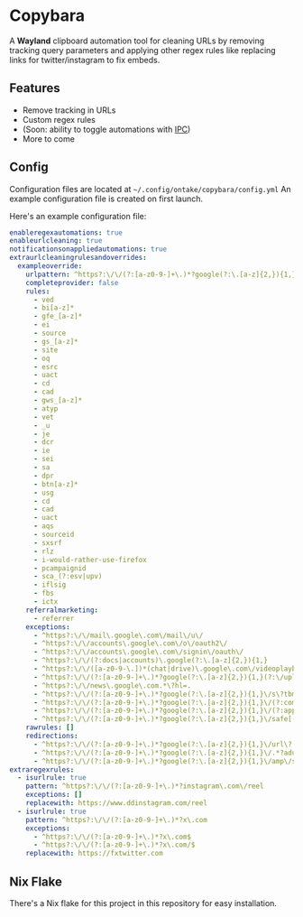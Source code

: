 # Copybara

A **Wayland** clipboard automation tool for cleaning URLs by removing tracking query parameters and applying other regex rules like replacing links for twitter/instagram to fix embeds.

## Features
 - Remove tracking in URLs
 - Custom regex rules
 - (Soon: ability to toggle automations with [IPC](https://pkg.go.dev/github.com/james-barrow/golang-ipc))
 - More to come



## Config
Configuration files are located at `~/.config/ontake/copybara/config.yml`
An example configuration file is created on first launch.

Here's an example configuration file:
```yaml
enableregexautomations: true
enableurlcleaning: true
notificationsonappliedautomations: true
extraurlcleaningrulesandoverrides:
  exampleoverride:
    urlpattern: ^https?:\/\/(?:[a-z0-9-]+\.)*?google(?:\.[a-z]{2,}){1,}
    completeprovider: false
    rules:
      - ved
      - bi[a-z]*
      - gfe_[a-z]*
      - ei
      - source
      - gs_[a-z]*
      - site
      - oq
      - esrc
      - uact
      - cd
      - cad
      - gws_[a-z]*
      - atyp
      - vet
      - _u
      - je
      - dcr
      - ie
      - sei
      - sa
      - dpr
      - btn[a-z]*
      - usg
      - cd
      - cad
      - uact
      - aqs
      - sourceid
      - sxsrf
      - rlz
      - i-would-rather-use-firefox
      - pcampaignid
      - sca_(?:esv|upv)
      - iflsig
      - fbs
      - ictx
    referralmarketing:
      - referrer
    exceptions:
      - ^https?:\/\/mail\.google\.com\/mail\/u\/
      - ^https?:\/\/accounts\.google\.com\/o\/oauth2\/
      - ^https?:\/\/accounts\.google\.com\/signin\/oauth\/
      - ^https?:\/\/(?:docs|accounts)\.google(?:\.[a-z]{2,}){1,}
      - ^https?:\/\/([a-z0-9-\.])*(chat|drive)\.google\.com\/videoplayback
      - ^https?:\/\/(?:[a-z0-9-]+\.)*?google(?:\.[a-z]{2,}){1,}(?:\/upload)?\/drive\/
      - ^https?:\/\/news\.google\.com.*\?hl=.
      - ^https?:\/\/(?:[a-z0-9-]+\.)*?google(?:\.[a-z]{2,}){1,}\/s\?tbm=map.*?gs_[a-z]*=.
      - ^https?:\/\/(?:[a-z0-9-]+\.)*?google(?:\.[a-z]{2,}){1,}\/(?:complete\/search|setprefs|searchbyimage)
      - ^https?:\/\/(?:[a-z0-9-]+\.)*?google(?:\.[a-z]{2,}){1,}\/(?:appsactivity|aclk\?)
      - ^https?:\/\/(?:[a-z0-9-]+\.)*?google(?:\.[a-z]{2,}){1,}\/safe[-]?browsing\/([^&]+)
    rawrules: []
    redirections:
      - ^https?:\/\/(?:[a-z0-9-]+\.)*?google(?:\.[a-z]{2,}){1,}\/url\?.*?(?:url|q)=(https?[^&]+)
      - ^https?:\/\/(?:[a-z0-9-]+\.)*?google(?:\.[a-z]{2,}){1,}\/.*?adurl=([^&]+)
      - ^https?:\/\/(?:[a-z0-9-]+\.)*?google(?:\.[a-z]{2,}){1,}\/amp\/s\/([^&]+)
extraregexrules:
  - isurlrule: true
    pattern: ^https?:\/\/(?:[a-z0-9-]+\.)*?instagram\.com\/reel
    exceptions: []
    replacewith: https://www.ddinstagram.com/reel
  - isurlrule: true
    pattern: ^https?:\/\/(?:[a-z0-9-]+\.)*?x\.com
    exceptions:
      - ^https?:\/\/(?:[a-z0-9-]+\.)*?x\.com$
      - ^https?:\/\/(?:[a-z0-9-]+\.)*?x\.com/$
    replacewith: https://fxtwitter.com
```

## Nix Flake
There's a Nix flake for this project in this repository for easy installation.
